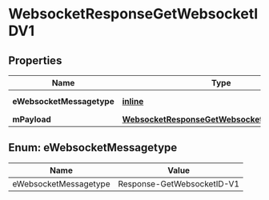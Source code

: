 
# WebsocketResponseGetWebsocketIDV1

## Properties
| Name | Type | Description | Notes |
| ------------ | ------------- | ------------- | ------------- |
| **eWebsocketMessagetype** | [**inline**](#EWebsocketMessagetype) | The Type of message |  |
| **mPayload** | [**WebsocketResponseGetWebsocketIDV1MPayload**](WebsocketResponseGetWebsocketIDV1MPayload.md) |  |  |


<a id="EWebsocketMessagetype"></a>
## Enum: eWebsocketMessagetype
| Name | Value |
| ---- | ----- |
| eWebsocketMessagetype | Response-GetWebsocketID-V1 |



